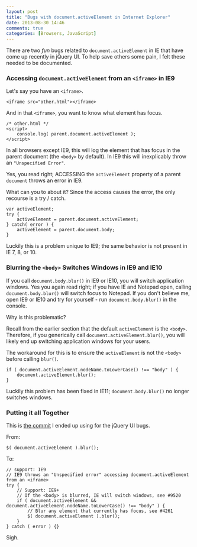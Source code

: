 ```yaml
---
layout: post
title: "Bugs with document.activeElement in Internet Explorer"
date: 2013-08-30 14:46
comments: true
categories: [Browsers, JavaScript]
---
```


There are two *fun* bugs related to `document.activeElement` in IE that have come up recently in jQuery UI. To help save others some pain, I felt these needed to be documented.

### Accessing `document.activeElement` from an `<iframe>` in IE9

Let's say you have an `<iframe>`.

<pre class="language-markup"><code>&lt;iframe src="other.html"&gt;&lt;/iframe&gt;
</code></pre>

And in that `<iframe>`, you want to know what element has focus.

<pre class="language-markup"><code>/* other.html */
&lt;script&gt;
    console.log( parent.document.activeElement );
&lt;/script&gt;
</code></pre>

In all browsers except IE9, this will log the element that has focus in the parent document (the `<body>` by default). In IE9 this will inexplicably throw an `"Unspecified Error"`.

Yes, you read right; ACCESSING the `activeElement` property of a parent `document` throws an error in IE9.

<!--more-->

What can you to about it? Since the access causes the error, the only recourse is a try / catch.

<pre class="language-javascript"><code>var activeElement;
try {
    activeElement = parent.document.activeElement;
} catch( error ) {
    activeElement = parent.document.body;
}
</code></pre>

Luckily this is a problem unique to IE9; the same behavior is not present in IE 7, 8, or 10.

### Blurring the `<body>` Switches Windows in IE9 and IE10

If you call `document.body.blur()` in IE9 or IE10, you will switch application windows. Yes you again read right; if you have IE and Notepad open, calling `document.body.blur()` will switch focus to Notepad. If you don't believe me, open IE9 or IE10 and try for yourself - run `document.body.blur()` in the console.

Why is this problematic?

Recall from the earlier section that the default `activeElement` is the `<body>`. Therefore, if you generically call `document.activeElement.blur()`, you will likely end up switching application windows for your users.

The workaround for this is to ensure the `activeElement` is not the `<body>` before calling `blur()`.

<pre class="language-javascript"><code>if ( document.activeElement.nodeName.toLowerCase() !== "body" ) {
    document.activeElement.blur();
}
</code></pre>

Luckily this problem has been fixed in IE11; `document.body.blur()` no longer switches windows.

### Putting it all Together

This is [the commit](https://github.com/jquery/jquery-ui/commit/eae2c4b358af3ebfae258abfe77eeace48fcefcb) I ended up using for the jQuery UI bugs.

From:

<pre class="language-javascript"><code>$( document.activeElement ).blur();
</code></pre>

To:

<pre class="language-javascript"><code>// support: IE9
// IE9 throws an "Unspecified error" accessing document.activeElement from an &lt;iframe&gt;
try {
    // Support: IE9+
    // If the &lt;body&gt; is blurred, IE will switch windows, see #9520
    if ( document.activeElement && document.activeElement.nodeName.toLowerCase() !== "body" ) {
        // Blur any element that currently has focus, see #4261
        $( document.activeElement ).blur();
    }
} catch ( error ) {}
</code></pre>

Sigh.
